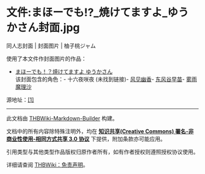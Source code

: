 # 文件:まほーでも!?_焼けてますよ_ゆうかさん封面.jpg

<!-- source html: G:\repos\THBWiki-Markdown-Builder\THBWikiMarkdown\Temp\file\8\83\ns6%3A%E3%81%BE%E3%81%BB%E3%83%BC%E3%81%A7%E3%82%82%21%3F_%E7%84%BC%E3%81%91%E3%81%A6%E3%81%BE%E3%81%99%E3%82%88_%E3%82%86%E3%81%86%E3%81%8B%E3%81%95%E3%82%93%E5%B0%81%E9%9D%A2%2Ejpg.html -->

同人志封面 | 封面图片 | 柚子桃ジャム

  
使用了本文件作封面图片的作品：
  

- [まほーでも！？焼けてますよ ゆうかさん](./まほーでも！？焼けてますよ_ゆうかさん.md)  
该封面包含的角色：- 十六夜咲夜 (未找到链接)- [风见幽香](./风见幽香.md)- [东风谷早苗](./东风谷早苗.md)- [雾雨魔理沙](./雾雨魔理沙.md)

  
源地址：[[1]](http://2.bp.blogspot.com/-LcH19Z7V83E/Uc74AtT5fRI/AAAAAAAAA0w/BSZiH9m9H_8/s1130/00.jpg)
  





---

此文档由 [THBWiki-Markdown-Builder](https://github.com/Delsin-Yu/THBWiki-Markdown-Builder) 构建。

文档中的所有内容除特殊注明外，均在 [**知识共享(Creative Commons) 署名-非商业性使用-相同方式共享 3.0 协议**](https://creativecommons.org/licenses/by-sa/3.0/deed.zh-hans) 下提供，附加条款亦可能应用。

引用类型与其他类型作品版权归原作者所有，如有作者授权则遵照授权协议使用。

详细请查阅 [THBWiki：免责声明](https://thbwiki.cc/THBWiki:%E5%85%8D%E8%B4%A3%E5%A3%B0%E6%98%8E)。

